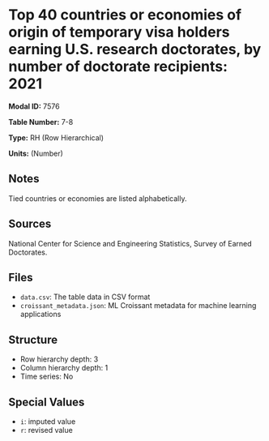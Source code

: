 # Top 40 countries or economies of origin of temporary visa holders earning U.S. research doctorates, by number of doctorate recipients: 2021

**Modal ID:** 7576

**Table Number:** 7-8

**Type:** RH (Row Hierarchical)

**Units:** (Number)

## Notes

Tied countries or economies are listed alphabetically.

## Sources

National Center for Science and Engineering Statistics, Survey of Earned Doctorates.

## Files

- `data.csv`: The table data in CSV format
- `croissant_metadata.json`: ML Croissant metadata for machine learning applications

## Structure

- Row hierarchy depth: 3
- Column hierarchy depth: 1
- Time series: No

## Special Values

- `i`: imputed value
- `r`: revised value
